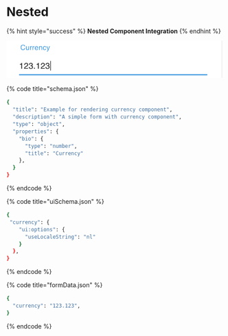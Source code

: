 # Nested

{% hint style="success" %}
**Nested Component Integration**
{% endhint %}

![Currency Component](../.gitbook/assets/image%20%285%29.png)

{% code title="schema.json" %}
```bash
{
  "title": "Example for rendering currency component",
  "description": "A simple form with currency component",
  "type": "object",
  "properties": {
    "bio": {
      "type": "number",
      "title": "Currency"
    },
  }
}
```
{% endcode %}

{% code title="uiSchema.json" %}
```bash
{
 "currency": {
    "ui:options": {
      "useLocaleString": "nl"
    }
  },
}
```
{% endcode %}

{% code title="formData.json" %}
```bash
{
  "currency": "123.123",
}
```
{% endcode %}

